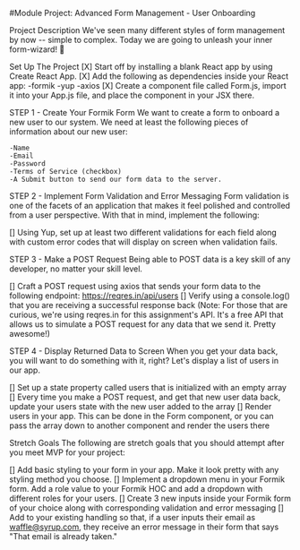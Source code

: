 #Module Project: Advanced Form Management - User Onboarding

Project Description
We've seen many different styles of form management by now -- simple to complex. Today we are going to unleash your inner form-wizard! 🧙

Set Up The Project
 [X] Start off by installing a blank React app by using Create React App.
 [X] Add the following as dependencies inside your React app:
    -formik
    -yup
    -axios
 [X] Create a component file called Form.js, import it into your App.js file, and     place the component in your JSX there.

STEP 1 - Create Your Formik Form
We want to create a form to onboard a new user to our system. We need at least the following pieces of information about our new user:

    -Name
    -Email
    -Password
    -Terms of Service (checkbox)
    -A Submit button to send our form data to the server.

STEP 2 - Implement Form Validation and Error Messaging
Form validation is one of the facets of an application that makes it feel polished and controlled from a user perspective. With that in mind, implement the following:

 [] Using Yup, set up at least two different validations for each field along with custom error codes that will display on screen when validation fails.

STEP 3 - Make a POST Request
Being able to POST data is a key skill of any developer, no matter your skill level.

 [] Craft a POST request using axios that sends your form data to the following endpoint: https://reqres.in/api/users
 [] Verify using a console.log() that you are receiving a successful response back
(Note: For those that are curious, we're using reqres.in for this assignment's API. It's a free API that allows us to simulate a POST request for any data that we send it. Pretty awesome!)

STEP 4 - Display Returned Data to Screen
When you get your data back, you will want to do something with it, right? Let's display a list of users in our app.

 [] Set up a state property called users that is initialized with an empty array
 [] Every time you make a POST request, and get that new user data back, update      your users state with the new user added to the array
 [] Render users in your app. This can be done in the Form component, or you can     pass the array down to another component and render the users there

Stretch Goals
The following are stretch goals that you should attempt after you meet MVP for your project:

 [] Add basic styling to your form in your app. Make it look pretty with any         styling method you choose.
 [] Implement a dropdown menu in your Formik form. Add a role value to your          Formik HOC and add a dropdown with different roles for your users.
 [] Create 3 new inputs inside your Formik form of your choice along with            corresponding validation and error messaging
 [] Add to your existing handling so that, if a user inputs their email as           waffle@syrup.com, they receive an error message in their form that says "That    email is already taken."